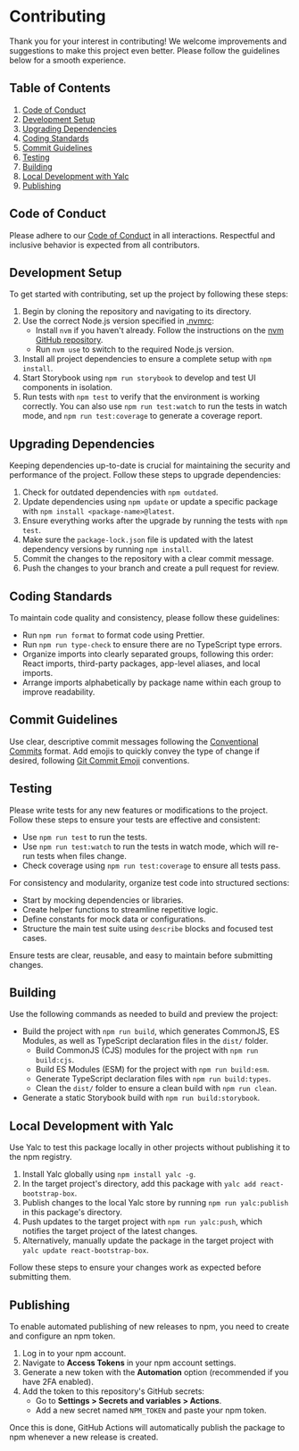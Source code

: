 # Contributing

Thank you for your interest in contributing! We welcome improvements and suggestions to make this project even better. Please follow the guidelines below for a smooth experience.

## Table of Contents

1. [Code of Conduct](#code-of-conduct)
2. [Development Setup](#development-setup)
3. [Upgrading Dependencies](#upgrading-dependencies)
4. [Coding Standards](#coding-standards)
5. [Commit Guidelines](#commit-guidelines)
6. [Testing](#testing)
7. [Building](#building)
8. [Local Development with Yalc](#local-development-with-yalc)
9. [Publishing](#publishing)

## Code of Conduct

Please adhere to our [Code of Conduct](./CODE_OF_CONDUCT.md) in all interactions. Respectful and inclusive behavior is expected from all contributors.

## Development Setup

To get started with contributing, set up the project by following these steps:

1. Begin by cloning the repository and navigating to its directory.
2. Use the correct Node.js version specified in [.nvmrc](.nvmrc):
   - Install `nvm` if you haven't already. Follow the instructions on the [nvm GitHub repository](https://github.com/nvm-sh/nvm).
   - Run `nvm use` to switch to the required Node.js version.
3. Install all project dependencies to ensure a complete setup with `npm install`.
4. Start Storybook using `npm run storybook` to develop and test UI components in isolation.
5. Run tests with `npm test` to verify that the environment is working correctly. You can also use `npm run test:watch` to run the tests in watch mode, and `npm run test:coverage` to generate a coverage report.

## Upgrading Dependencies

Keeping dependencies up-to-date is crucial for maintaining the security and performance of the project. Follow these steps to upgrade dependencies:

1. Check for outdated dependencies with `npm outdated`.
2. Update dependencies using `npm update` or update a specific package with `npm install <package-name>@latest`.
3. Ensure everything works after the upgrade by running the tests with `npm test`.
4. Make sure the `package-lock.json` file is updated with the latest dependency versions by running `npm install`.
5. Commit the changes to the repository with a clear commit message.
6. Push the changes to your branch and create a pull request for review.

## Coding Standards

To maintain code quality and consistency, please follow these guidelines:

- Run `npm run format` to format code using Prettier.
- Run `npm run type-check` to ensure there are no TypeScript type errors.
- Organize imports into clearly separated groups, following this order: React imports, third-party packages, app-level aliases, and local imports.
- Arrange imports alphabetically by package name within each group to improve readability.

## Commit Guidelines

Use clear, descriptive commit messages following the [Conventional Commits](https://www.conventionalcommits.org/) format. Add emojis to quickly convey the type of change if desired, following [Git Commit Emoji](https://dev.andrewdyer.rocks/git-commit-emoji) conventions.

## Testing

Please write tests for any new features or modifications to the project. Follow these steps to ensure your tests are effective and consistent:

- Use `npm run test` to run the tests.
- Use `npm run test:watch` to run the tests in watch mode, which will re-run tests when files change.
- Check coverage using `npm run test:coverage` to ensure all tests pass.

For consistency and modularity, organize test code into structured sections:

- Start by mocking dependencies or libraries.
- Create helper functions to streamline repetitive logic.
- Define constants for mock data or configurations.
- Structure the main test suite using `describe` blocks and focused test cases.

Ensure tests are clear, reusable, and easy to maintain before submitting changes.

## Building

Use the following commands as needed to build and preview the project:

- Build the project with `npm run build`, which generates CommonJS, ES Modules, as well as TypeScript declaration files in the `dist/` folder.
  - Build CommonJS (CJS) modules for the project with `npm run build:cjs`.
  - Build ES Modules (ESM) for the project with `npm run build:esm`.
  - Generate TypeScript declaration files with `npm run build:types`.
  - Clean the `dist/` folder to ensure a clean build with `npm run clean`.
- Generate a static Storybook build with `npm run build:storybook`.

## Local Development with Yalc

Use Yalc to test this package locally in other projects without publishing it to the npm registry.

1. Install Yalc globally using `npm install yalc -g`.
2. In the target project's directory, add this package with `yalc add react-bootstrap-box`.
3. Publish changes to the local Yalc store by running `npm run yalc:publish` in this package's directory.
4. Push updates to the target project with `npm run yalc:push`, which notifies the target project of the latest changes.
5. Alternatively, manually update the package in the target project with `yalc update react-bootstrap-box`.

Follow these steps to ensure your changes work as expected before submitting them.

## Publishing

To enable automated publishing of new releases to npm, you need to create and configure an npm token.

1. Log in to your npm account.
2. Navigate to **Access Tokens** in your npm account settings.
3. Generate a new token with the **Automation** option (recommended if you have 2FA enabled).
4. Add the token to this repository's GitHub secrets:
   - Go to **Settings > Secrets and variables > Actions**.
   - Add a new secret named `NPM_TOKEN` and paste your npm token.

Once this is done, GitHub Actions will automatically publish the package to npm whenever a new release is created.
